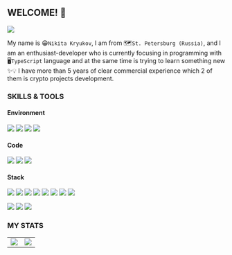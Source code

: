 ## WELCOME! 👋

![](https://komarev.com/ghpvc/?username=zirionneft&color=blueviolet&label=PROFILE+VISITS)

My name is 😁`Nikita Kryukov`, I am from 🗺️`St. Petersburg (Russia)`, and I am an enthusiast-developer who is currently focusing in programming with 🖥️`TypeScript` language and at the same time is trying to learn something new ✨💡
I have more than 5 years of clear commercial experience which 2 of them is crypto projects development.

### SKILLS & TOOLS

#### Environment
![](https://img.shields.io/badge/OS-Windows-informational?style=flat&logo=windows&logoColor=white&color=e95420)
![](https://img.shields.io/badge/IDE-WebStorm-informational?style=flat&logo=WebStorm&logoColor=white&color=8f4ad4)
![](https://img.shields.io/badge/Keyboard-NuPhy%20Air75-informational?style=flat&logo=windowsterminal&logoColor=white&color=00b8fc)
![](https://img.shields.io/badge/Display-Xiaomi%20Mi%20Surface%20Display%2034%22-informational?style=flat&logo=Xiaomi&logoColor=white&color=fa6709)

#### Code
![](https://img.shields.io/badge/Lang-TypeScript-informational?style=flat&logo=TypeScript&logoColor=white&color=cccf30)
![](https://img.shields.io/badge/Lang-Rust-informational?style=flat&logo=Rust&logoColor=white&color=cccf30)
![](https://img.shields.io/badge/Lang-Go-Lang-informational?style=flat&logo=JavaScript&logoColor=white&color=cccf30)

#### Stack
![](https://img.shields.io/badge/Backend-Node.js-informational?style=flat&logo=Node.js&logoColor=white&color=2eadc9)
![](https://img.shields.io/badge/Backend-Nest.js-informational?style=flat&logo=javascript&logoColor=white&color=2eadc9)
![](https://img.shields.io/badge/Backend-Sequelize-informational?style=flat&logo=javascript&logoColor=white&color=2eadc9)
![](https://img.shields.io/badge/Backend-MikroOrm-informational?style=flat&logo=javascript&logoColor=white&color=2eadc9)
![](https://img.shields.io/badge/Backend-NGINX-informational?style=flat&logo=NGINX&logoColor=white&color=2eadc9)
![](https://img.shields.io/badge/Backend-PostgreSQL-informational?style=flat&logo=PostgreSQL&logoColor=white&color=2eadc9)
![](https://img.shields.io/badge/Backend-redis-informational?style=flat&logo=redis&logoColor=white&color=2eadc9)
![](https://img.shields.io/badge/Backend-Docker-informational?style=flat&logo=Docker&logoColor=white&color=2eadc9)

![](https://img.shields.io/badge/Frontend-SvelteKit-informational?style=flat&logo=Svelte&logoColor=white&color=2bbc8a)
![](https://img.shields.io/badge/Frontend-React-informational?style=flat&logo=React&logoColor=white&color=2bbc8a)
![](https://img.shields.io/badge/Frontend-TailwindCss-informational?style=flat&logo=tailwindcss&logoColor=white&color=2bbc8a)


### MY STATS
<table>
  <tr>
    <td align="center" style="padding=0;width=50%;">
      <img align="center" style="padding=0;" src="https://github-readme-stats.vercel.app/api/?username=zirionneft&theme=synthwave&show_icons=true&hide_border=true&bg_color=00000000&hide_title=true&count_private=true" />
    </td>
    <td align="center" style="padding=0;width=50%;">
      <img align="center" style="padding=0;" src="https://github-readme-stats.quantumlytangled.vercel.app/api/top-langs/?username=zirionneft&theme=synthwave&layout=compact&show_icons=true&hide_border=true&count_private=true" />
    </td>
  </tr>
</table>
